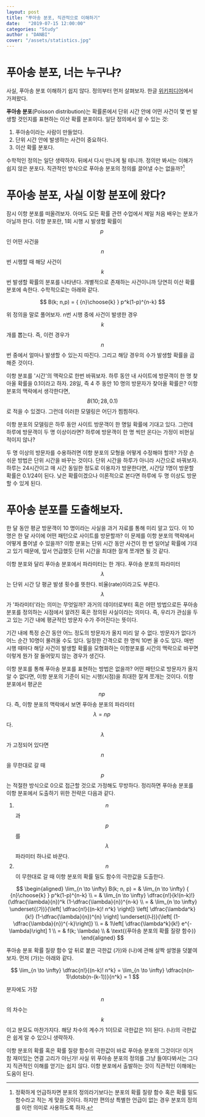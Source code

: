 ```yaml
---
layout: post
title: "푸아송 분포, 직관적으로 이해하기"
date:   "2019-07-15 12:00:00"
categories: "Study"
author : "DANBI"
cover: "/assets/statistics.jpg"
---
```


# 푸아송 분포, 너는 누구냐?

사실, 푸아송 분포 이해하기 쉽지 않다. 정의부터 먼저 살펴보자. 한글  [위키피디어](https://ko.wikipedia.org/wiki/%ED%91%B8%EC%95%84%EC%86%A1_%EB%B6%84%ED%8F%AC)에서  가져왔다.

**푸아송 분포**(Poisson distribution)는 확률론에서 단위 시간 안에 어떤 사건이 몇 번 발생할 것인지를 표현하는 이산 확률 분포이다. 일단 정의에서 알 수 있는 것:
  
1.  푸아송이라는  사람이 만들었다. 
2. 단위 시간 안에 발생하는 사건이 중요하다.
3. 이산 확률 분포다. 
  
수학적인 정의는 일단 생략하자. 뒤에서 다시 만나게  될 테니까.  정의만 봐서는 이해가 쉽지 않은 분포다. 직관적인 방식으로 푸아송 분포의 정의를 끌어낼 수는 없을까?[^1]

[^1]: 정확하게  언급하자면 분포의 정의라기보다는 분포의 확률  질량 함수 혹은 확률  밀도 함수라고 적는 게 맞을 것이다. 하지만 편의상 특별한 언급이 없는 경우 분포의 정의를 이런 의미로 사용하도록 하자. 

# 푸아송 분포, 사실 이항 분포에 왔다?

잠시 이항 분포를 떠올려보자. 아마도 모든 확률 관련 수업에서 제일 처음 배우는 분포가 아닐까 한다. 이항 분포란, 1회 시행 시 발생할 확률이 $$p\;$$인 어떤 사건을 $$n$$ 번 시행할 때 해당 사건이 $$k$$ 번 발생할 확률의 분포를 나타낸다. 개별적으로 존재하는 사건이니까 당연히 이산 확률 분포에 속한다. 수학적으로는 아래와 같다.

$$
B(k;  n,p)  =  { {n}\choose{k} }  p^k(1-p)^{n-k}
$$
 
위 정의을 말로 풀어보자. n번 시행 중에 사건이 발생한 경우 $$k$$ 개를 뽑는다. 즉, 이런 경우가 $$n$$ 번 중에서 얼마나 발생할 수 있는지 따진다. 그리고 해당 경우의 수가 발생할  확률을 곱해준 것이다. 

이항 분포를 '시간'의 맥락으로 한번 바꿔보자. 하루 동안 내 사이트에 방문객이 한 명 찾아올 확률을 0.1이라고 하자. 28일, 즉 4 주 동안 10 명의 방문자가 찾아올 확률은? 이항 분포의 맥락에서 생각한다면, $$B(10; 28, 0.1)$$로 적을 수 있겠다. 그런데 이러한 모델링은 어딘가 찜찜하다.

이항 분포의 모델링은 하루 동안 사이트 방문객이 한 명일 확률에 기대고 있다. 그런데 하루에 방문객이 두 명 이상이라면? 하루에 방문객이 한 명 씩만 온다는 가정이 비현실적이지 않나? 

두 명 이상의 방문자를 수용하려면 이항 분포의 모형을 어떻게 수정해야 할까? 가장 손쉬운 방법은 단위 시간을 바꾸는 것이다. 단위 시간을 하루가 아니라 시간으로 바꿔보자. 하루는 24시간이고 매 시간 동일한 정도로 이용자가 방문한다면,  시간당  1명이 방문할 확률은 0.1/24이 된다. 낮은 확률이겠으나 이론적으로 본다면 하루에 두 명 이상도 방문할 수 있게 된다.

# 푸아송 분포를 도출해보자.

한 달 동안 평균 방문객이 10 명이라는 사실을 과거 자료를 통해 미리 알고 있다. 이 10 명은 한 달 사이에 어떤 패턴으로 사이트를 방문할까? 이 문제를 이항 분포의 맥락에서 어떻게 풀어낼 수 있을까? 이항 분포는 단위 시간 동안 사건이 한 번 일어날 확률에 기대고 있기 때문에, 앞서 언급했듯 단위 시간을 최대한 잘게 쪼개면 될 것 같다. 

이항 분포와 달리 푸아송 분포에서 파라미터는 한 개다. 푸아송 분포의 파라미터 $$\lambda$$는 단위  시간 당  평균 발생 횟수를 뜻한다. 비율(rate)이라고도 부른다. $$\lambda$$가 '파라미터'라는 의미는 무엇일까? 과거의 데이터로부터 혹은 어떤 방법으로든 푸아송 분포를 정의하는 시점에서 알려진 혹은 정의된 사실이라는 의미다. 즉, 우리가 관심을 두고 있는 기간 내에 평균적인 방문자 수가 주어진다는 뜻이다. 

기간 내에 특정 순간 동안 어느 정도의 방문자가 올지 미리 알 수 없다. 방문자가 없다가 어느 순간 10명이 몰려올 수도 있다. 일정한 간격으로 한 명씩 10번 올 수도 있다. 매번 시행 때마다 해당 사건이 발생할 확률을 모형화하는 이항분포를 시간의 맥락으로 바꾸면 이렇게 뭔가 잘 들어맞지 않는 경우가 생긴다. 

이항 분포를 통해 푸아송 분포를 표현하는 방법은 없을까? 어떤 패턴으로 방문자가 올지 알 수 없다면, 이항 분포의 기준이 되는 시행(시점)을 최대한 잘게 쪼개는 것이다. 이항 분포에서 평균은 $$np\;$$ 다. 즉, 이항 분포의 맥락에서 보면 푸아송 분포의 파라미터 $$\lambda = n p\;$$다. $$\lambda$$가 고정되어 있다면 $$n$$을 무한대로 갈 때 $$p$$는 적절한 방식으로 0으로 접근할 것으로 가정해도 무방하다.  정리하면 푸아송 분포를 이항 분포에서 도출하기 위한 전략은 다음과 같다. 


1. $$n$$과 $$p$$를 $$\lambda$$ 파라미터 하나로 바꾼다. 
2. $$n$$이 무한대로 갈 때 이항 분포의 확률 밀도 함수의 극한값을 도출한다. 

$$
\begin{aligned}
\lim_{n \to \infty} B(k; n, p) = & \lim_{n \to \infty}  { {n}\choose{k} }  p^k(1-p)^{n-k} \\
= & \lim_{n \to \infty}  \dfrac{n!}{k!(n-k)!}(\dfrac{\lambda}{n})^k  (1-\dfrac{\lambda}{n})^{n-k}  \\
= & \lim_{n \to \infty}  \underset{(가)}{\left[  \dfrac{n!}{(n-k)!  n^k} \right]}  \left[  \dfrac{\lambda^k}{k!}  (1-\dfrac{\lambda}{n})^{n}  \right]  \underset{(나)}{\left[  (1-\dfrac{\lambda}{n})^{-k}\right]}  \\
= &  1\left[  \dfrac{\lambda^k}{k!}  e^{-\lambda}\right] 1 \\
= & f(k; \lambda) \\
 & \text{(푸아송 분포의 확률 질량 함수)}
\end{aligned}
$$

푸아송 분포 확률 질량 함수 앞 뒤로 붙은 극한값 (가)와 (나)에 관해 살짝 설명을 덧붙여보자. 먼저 (가)는 아래와 같다. 

$$
  \lim_{n \to \infty} \dfrac{n!}{(n-k)!  n^k} =  \lim_{n \to \infty}  \dfrac{n(n-1)\dotsb(n-(k-1))}{n^k}  = 1
$$

분자에도 가장 $$n$$의 차수는 $$k$$이고 분모도 마찬가지다. 해당 차수의 계수가 1이므로 극한값은 1이 된다. (나)의 극한값은 쉽게 알 수 있으니 생략하자. 

이항 분포의 확률 혹은 확률 질량 함수의 극한값이 바로 푸아송 분포의 그것이다! 이거 참 재미있는 연결 고리가 아닌가! 사실 위 푸아송 분포의 정의를 그냥 들여다봐서는 그다지 직관적인 이해를 얻기는 쉽지 않다. 이항 분포에서 출발하는 것이 직관적인 이해에는 도움이 된다. 
<!--stackedit_data:
eyJoaXN0b3J5IjpbLTczMzQ3OTMyMiwtMTQ5MTM4NzgwOSwtMT
UxMjk4OTkzOCwtNTU2ODQ2MDY2XX0=
-->